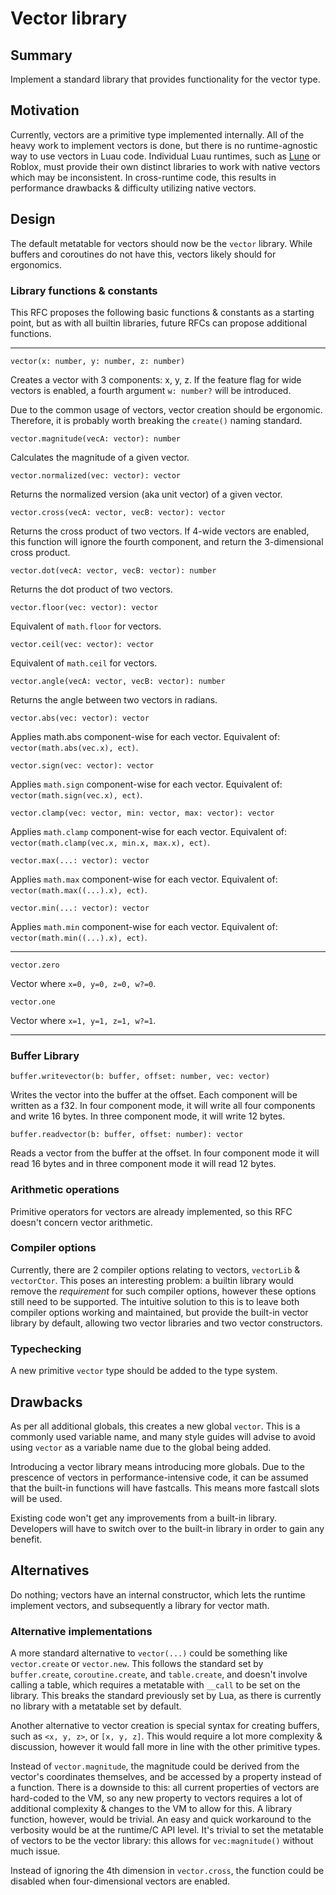 # Vector library

## Summary

Implement a standard library that provides functionality for the vector type.

## Motivation

Currently, vectors are a primitive type implemented internally. All of the heavy work to implement vectors is done, but there is no runtime-agnostic way to use vectors in Luau code. Individual Luau runtimes, such as [Lune](https://github.com/lune-org/lune) or Roblox, must provide their own distinct libraries to work with native vectors which may be inconsistent. In cross-runtime code, this results in performance drawbacks & difficulty utilizing native vectors.

## Design

The default metatable for vectors should now be the `vector` library. While buffers and coroutines do not have this, vectors likely should for ergonomics.

### Library functions & constants

This RFC proposes the following basic functions & constants as a starting point, but as with all builtin libraries, future RFCs can propose additional functions.

---

`vector(x: number, y: number, z: number)`

Creates a vector with 3 components: x, y, z. If the feature flag for wide vectors is enabled, a fourth argument `w: number?` will be introduced.

Due to the common usage of vectors, vector creation should be ergonomic. Therefore, it is probably worth breaking the `create()` naming standard.

`vector.magnitude(vecA: vector): number`

Calculates the magnitude of a given vector.

`vector.normalized(vec: vector): vector`

Returns the normalized version (aka unit vector) of a given vector.

`vector.cross(vecA: vector, vecB: vector): vector`

Returns the cross product of two vectors. If 4-wide vectors are enabled, this function will ignore the fourth component, and return the 3-dimensional cross product.

`vector.dot(vecA: vector, vecB: vector): number`

Returns the dot product of two vectors.

`vector.floor(vec: vector): vector`

Equivalent of `math.floor` for vectors.

`vector.ceil(vec: vector): vector`

Equivalent of `math.ceil` for vectors.

`vector.angle(vecA: vector, vecB: vector): number`

Returns the angle between two vectors in radians.

`vector.abs(vec: vector): vector`

Applies math.abs component-wise for each vector. Equivalent of: `vector(math.abs(vec.x), ect)`.

`vector.sign(vec: vector): vector`

Applies `math.sign` component-wise for each vector. Equivalent of: `vector(math.sign(vec.x), ect)`.

`vector.clamp(vec: vector, min: vector, max: vector): vector`

Applies `math.clamp` component-wise for each vector. Equivalent of: `vector(math.clamp(vec.x, min.x, max.x), ect)`.

`vector.max(...: vector): vector`

Applies `math.max` component-wise for each vector. Equivalent of: `vector(math.max((...).x), ect)`.

`vector.min(...: vector): vector`

Applies `math.min` component-wise for each vector. Equivalent of: `vector(math.min((...).x), ect)`.

---

`vector.zero`

Vector where `x=0, y=0, z=0, w?=0`.

`vector.one`

Vector where `x=1, y=1, z=1, w?=1`.

---

### Buffer Library

`buffer.writevector(b: buffer, offset: number, vec: vector)`

Writes the vector into the buffer at the offset. Each component will be written as a f32. In four component mode, it will write all four components and write 16 bytes. In three component mode, it will write 12 bytes.

`buffer.readvector(b: buffer, offset: number): vector`

Reads a vector from the buffer at the offset. In four component mode it will read 16 bytes and in three component mode it will read 12 bytes.

### Arithmetic operations

Primitive operators for vectors are already implemented, so this RFC doesn't concern vector arithmetic.

### Compiler options

Currently, there are 2 compiler options relating to vectors, `vectorLib` & `vectorCtor`. This poses an interesting problem: a builtin library would remove the _requirement_ for such compiler options, however these options still need to be supported. The intuitive solution to this is to leave both compiler options working and maintained, but provide the built-in vector library by default, allowing two vector libraries and two vector constructors.

### Typechecking

A new primitive `vector` type should be added to the type system.

## Drawbacks

As per all additional globals, this creates a new global `vector`. This is a commonly used variable name, and many style guides will advise to avoid using `vector` as a variable name due to the global being added.

Introducing a vector library means introducing more globals. Due to the prescence of vectors in performance-intensive code, it can be assumed that the built-in functions will have fastcalls. This means more fastcall slots will be used.

Existing code won't get any improvements from a built-in library. Developers will have to switch over to the built-in library in order to gain any benefit.

## Alternatives

Do nothing; vectors have an internal constructor, which lets the runtime implement vectors, and subsequently a library for vector math.

### Alternative implementations

A more standard alternative to `vector(...)` could be something like `vector.create` or `vector.new`. This follows the standard set by `buffer.create`, `coroutine.create`, and `table.create`, and doesn't involve calling a table, which requires a metatable with `__call` to be set on the library. This breaks the standard previously set by Lua, as there is currently no library with a metatable set by default.

Another alternative to vector creation is special syntax for creating buffers, such as `<x, y, z>`, or `[x, y, z]`. This would require a lot more complexity & discussion, however it would fall more in line with the other primitive types.

Instead of `vector.magnitude`, the magnitude could be derived from the vector's coordinates themselves, and be accessed by a property instead of a function. There is a downside to this: all current properties of vectors are hard-coded to the VM, so any new property to vectors requires a lot of additional complexity & changes to the VM to allow for this. A library function, however, would be trivial. An easy and quick workaround to the verbosity would be at the runtime/C API level. It's trivial to set the metatable of vectors to be the vector library: this allows for `vec:magnitude()` without much issue.

Instead of ignoring the 4th dimension in `vector.cross`, the function could be disabled when four-dimensional vectors are enabled.
